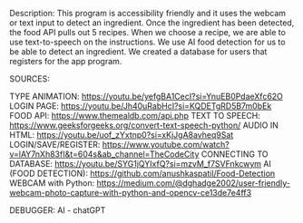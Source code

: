 Description: This program is accessibility friendly and it uses the webcam or text input to detect an ingredient. Once the ingredient 
has been detected, the food API pulls out 5 recipes. When we choose a recipe, we are able to use text-to-speech on the instructions.
We use AI food detection for us to be able to detect an ingredient.
We created a database for users that registers for the app program.

SOURCES:

TYPE ANIMATION: https://youtu.be/yefgBA1CecI?si=YnuEB0PdaeXfc62O
LOGIN PAGE: https://youtu.be/Jh40uRabHcI?si=KQDETgRD5B7m0bEk
FOOD API: https://www.themealdb.com/api.php
TEXT TO SPEECH: https://www.geeksforgeeks.org/convert-text-speech-python/
AUDIO IN HTML: https://youtu.be/uof_zYxtnp0?si=xKjJgA8avheq9Sat
LOGIN/SAVE/REGISTER: https://www.youtube.com/watch?v=lAY7nXh83fI&t=604s&ab_channel=TheCodeCity
CONNECTING TO DATABASE: https://youtu.be/SYG1jQYIxfQ?si=mzvM_f7SVFnkcwym
AI (FOOD DETECTION): https://github.com/anushkaspatil/Food-Detection
WEBCAM with Python: https://medium.com/@dghadge2002/user-friendly-webcam-photo-capture-with-python-and-opencv-ce13de7e4ff3


DEBUGGER: AI - chatGPT

